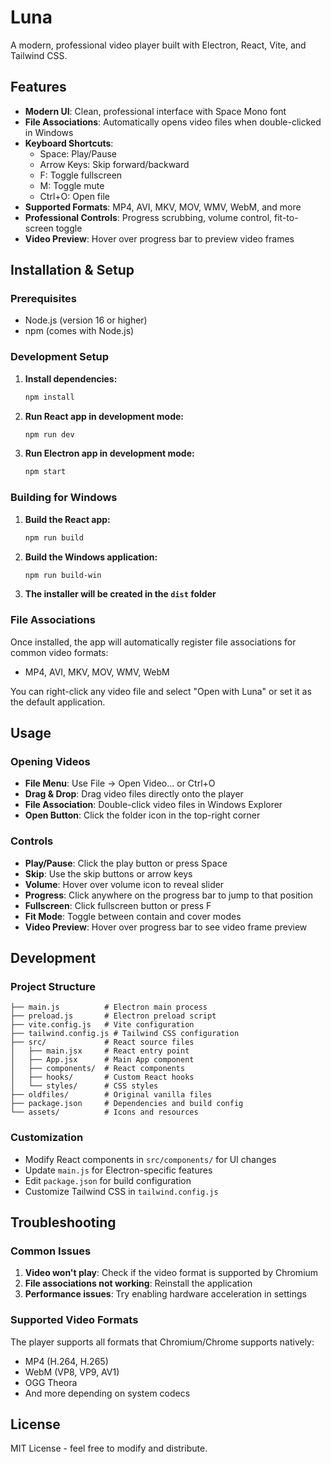 # Luna

A modern, professional video player built with Electron, React, Vite, and Tailwind CSS.

## Features

- **Modern UI**: Clean, professional interface with Space Mono font
- **File Associations**: Automatically opens video files when double-clicked in Windows
- **Keyboard Shortcuts**: 
  - Space: Play/Pause
  - Arrow Keys: Skip forward/backward
  - F: Toggle fullscreen
  - M: Toggle mute
  - Ctrl+O: Open file
- **Supported Formats**: MP4, AVI, MKV, MOV, WMV, WebM, and more
- **Professional Controls**: Progress scrubbing, volume control, fit-to-screen toggle
- **Video Preview**: Hover over progress bar to preview video frames

## Installation & Setup

### Prerequisites
- Node.js (version 16 or higher)
- npm (comes with Node.js)

### Development Setup

1. **Install dependencies:**
   ```bash
   npm install
   ```

2. **Run React app in development mode:**
   ```bash
   npm run dev
   ```

3. **Run Electron app in development mode:**
   ```bash
   npm start
   ```

### Building for Windows

1. **Build the React app:**
   ```bash
   npm run build
   ```

2. **Build the Windows application:**
   ```bash
   npm run build-win
   ```

3. **The installer will be created in the `dist` folder**

### File Associations

Once installed, the app will automatically register file associations for common video formats:
- MP4, AVI, MKV, MOV, WMV, WebM

You can right-click any video file and select "Open with Luna" or set it as the default application.

## Usage

### Opening Videos
- **File Menu**: Use File → Open Video... or Ctrl+O
- **Drag & Drop**: Drag video files directly onto the player
- **File Association**: Double-click video files in Windows Explorer
- **Open Button**: Click the folder icon in the top-right corner

### Controls
- **Play/Pause**: Click the play button or press Space
- **Skip**: Use the skip buttons or arrow keys
- **Volume**: Hover over volume icon to reveal slider
- **Progress**: Click anywhere on the progress bar to jump to that position
- **Fullscreen**: Click fullscreen button or press F
- **Fit Mode**: Toggle between contain and cover modes
- **Video Preview**: Hover over progress bar to see video frame preview

## Development

### Project Structure
```
├── main.js          # Electron main process
├── preload.js       # Electron preload script
├── vite.config.js   # Vite configuration
├── tailwind.config.js # Tailwind CSS configuration
├── src/             # React source files
│   ├── main.jsx     # React entry point
│   ├── App.jsx      # Main App component
│   ├── components/  # React components
│   ├── hooks/       # Custom React hooks
│   └── styles/      # CSS styles
├── oldfiles/        # Original vanilla files
├── package.json     # Dependencies and build config
└── assets/          # Icons and resources
```

### Customization
- Modify React components in `src/components/` for UI changes
- Update `main.js` for Electron-specific features
- Edit `package.json` for build configuration
- Customize Tailwind CSS in `tailwind.config.js`

## Troubleshooting

### Common Issues
1. **Video won't play**: Check if the video format is supported by Chromium
2. **File associations not working**: Reinstall the application
3. **Performance issues**: Try enabling hardware acceleration in settings

### Supported Video Formats
The player supports all formats that Chromium/Chrome supports natively:
- MP4 (H.264, H.265)
- WebM (VP8, VP9, AV1)
- OGG Theora
- And more depending on system codecs

## License

MIT License - feel free to modify and distribute.